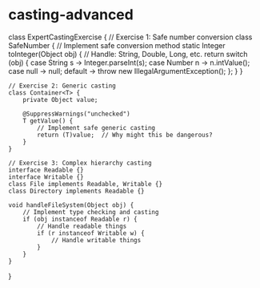 # casting-advanced

class ExpertCastingExercise {
    // Exercise 1: Safe number conversion
    class SafeNumber {
        // Implement safe conversion method
        static Integer toInteger(Object obj) {
            // Handle: String, Double, Long, etc.
            return switch (obj) {
                case String s -> Integer.parseInt(s);
                case Number n -> n.intValue();
                case null -> null;
                default -> throw new IllegalArgumentException();
            };
        }
    }
    
    // Exercise 2: Generic casting
    class Container<T> {
        private Object value;
        
        @SuppressWarnings("unchecked")
        T getValue() {
            // Implement safe generic casting
            return (T)value;  // Why might this be dangerous?
        }
    }
    
    // Exercise 3: Complex hierarchy casting
    interface Readable {}
    interface Writable {}
    class File implements Readable, Writable {}
    class Directory implements Readable {}
    
    void handleFileSystem(Object obj) {
        // Implement type checking and casting
        if (obj instanceof Readable r) {
            // Handle readable things
            if (r instanceof Writable w) {
                // Handle writable things
            }
        }
    }
}
